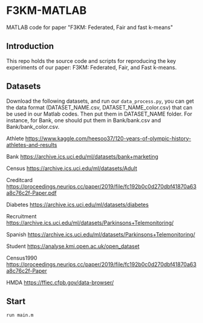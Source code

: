 # F3KM-MATLAB
MATLAB code for paper "F3KM: Federated, Fair and fast k-means"
## Introduction

This repo holds the source code and scripts for reproducing the key experiments of our paper: F3KM: Federated, Fair, and Fast k-means.

## Datasets

Download the following datasets, and run our `data_process.py`, you can get the data format (DATASET_NAME.csv, DATASET_NAME_color.csv) that can be used in our Matlab codes. Then put them in DATASET_NAME folder. For instance, for Bank, one should put them in Bank/bank.csv and Bank/bank_color.csv.

Athlete        https://www.kaggle.com/heesoo37/120-years-of-olympic-history-athletes-and-results  

Bank           https://archive.ics.uci.edu/ml/datasets/bank+marketing 

Census         https://archive.ics.uci.edu/ml/datasets/Adult

Creditcard     https://proceedings.neurips.cc/paper/2019/file/fc192b0c0d270dbf41870a63a8c76c2f-Paper.pdf

Diabetes       https://archive.ics.uci.edu/ml/datasets/diabetes

Recruitment    https://archive.ics.uci.edu/ml/datasets/Parkinsons+Telemonitoring/

Spanish        https://archive.ics.uci.edu/ml/datasets/Parkinsons+Telemonitoring/

Student        https://analyse.kmi.open.ac.uk/open_dataset

Census1990     https://proceedings.neurips.cc/paper/2019/file/fc192b0c0d270dbf41870a63a8c76c2f-Paper

HMDA           https://ffiec.cfpb.gov/data-browser/

## Start
 ```
run main.m 
 ```

